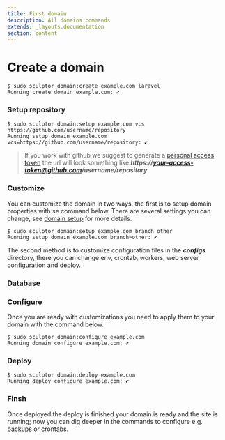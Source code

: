 ```yaml
---
title: First domain
description: All domains commands
extends: _layouts.documentation
section: content
---
```

# Create a domain

```shell
$ sudo sculptor domain:create example.com laravel
Running create domain example.com: ✔
```

### Setup repository
```shell
$ sudo sculptor domain:setup example.com vcs https://github.com/username/repository
Running setup domain example.com vcs=https://github.com/username/repository: ✔
```
> If you work with github we suggest to generate a 
> [personal access token](https://docs.github.com/en/free-pro-team@latest/github/authenticating-to-github/creating-a-personal-access-token)
> the url will look something like ***https://your-access-token@github.com/username/repository***

### Customize
You can customize the domain in two ways, the first is to setup domain properties with se command below. There are several settings you can change,
see [domain setup](/docs/domains) for more details.
```shell
$ sudo sculptor domain:setup example.com branch other
Running setup domain example.com branch=other: ✔
```
The second method is to customize configuration files in the ***configs*** directory, there you can change env, crontab, workers, web server configuration and deploy.

### Database

### Configure
Once you are ready with customizations you need to apply them to your domain with the command below.
```shell
$ sudo sculptor domain:configure example.com
Running domain configure example.com: ✔
```

### Deploy
```shell
$ sudo sculptor domain:deploy example.com
Running deploy configure example.com: ✔
```

### Finsh
Once deployed the deploy is finished your domain is ready and the site is running; now you can dig deeper in the commands to configure e.g. backups or crontabs.